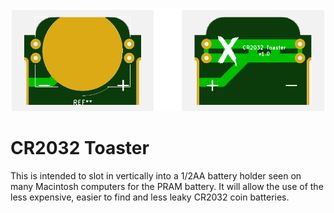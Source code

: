 ![gerber preview cr2032_toast](cr2032_to_12aa_v2.png)

# CR2032 Toaster

This is intended to slot in vertically into a 1/2AA battery holder seen on many Macintosh computers for the PRAM battery. It will allow the use of the less expensive, easier to find and less leaky CR2032 coin batteries.
